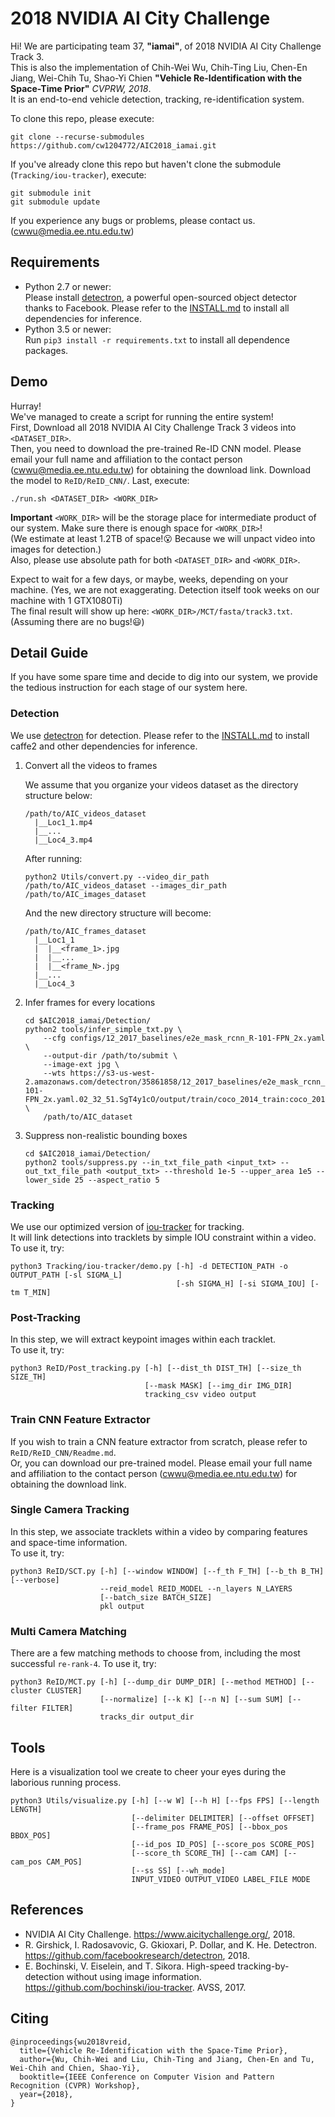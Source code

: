 # 2018 NVIDIA AI City Challenge

Hi! We are participating team 37, **"iamai"**,  of 2018 NVIDIA AI City Challenge Track 3.  
This is also the implementation of Chih-Wei Wu, Chih-Ting Liu, Chen-En Jiang, Wei-Chih Tu, Shao-Yi Chien **"Vehicle Re-Identification with the Space-Time Prior"** _CVPRW, 2018_.  
It is an end-to-end vehicle detection, tracking, re-identification system.

To clone this repo, please execute:
```
git clone --recurse-submodules https://github.com/cw1204772/AIC2018_iamai.git  
```

If you've already clone this repo but haven't clone the submodule (`Tracking/iou-tracker`), execute:
```
git submodule init
git submodule update
```

If you experience any bugs or problems, please contact us. (cwwu@media.ee.ntu.edu.tw)

## Requirements

* Python 2.7 or newer:  
  Please install [detectron](https://github.com/facebookresearch/Detectron), a powerful open-sourced object detector thanks to Facebook. Please refer to the [INSTALL.md](https://github.com/facebookresearch/Detectron/blob/master/INSTALL.md) to install all dependencies for inference.
* Python 3.5 or newer:  
  Run `pip3 install -r requirements.txt` to install all dependence packages.

## Demo

Hurray!  
We've managed to create a script for running the entire system!  
First, Download all 2018 NVIDIA AI City Challenge Track 3 videos into `<DATASET_DIR>`.  
Then, you need to download the pre-trained Re-ID CNN model. Please email your full name and affiliation to the contact person (cwwu@media.ee.ntu.edu.tw) for obtaining the download link. Download the model to `ReID/ReID_CNN/`.
Last, execute:
```
./run.sh <DATASET_DIR> <WORK_DIR>
```
**Important**
`<WORK_DIR>` will be the storage place for intermediate product of our system. Make sure there is enough space for `<WORK_DIR>`!  
(We estimate at least 1.2TB of space!:open_mouth: Because we will unpact video into images for detection.)  
Also, please use absolute path for both `<DATASET_DIR>` and `<WORK_DIR>`.

Expect to wait for a few days, or maybe, weeks, depending on your machine. (Yes, we are not exaggerating. Detection itself took weeks on our machine with 1 GTX1080Ti)  
The final result will show up here: `<WORK_DIR>/MCT/fasta/track3.txt`.  
(Assuming there are no bugs!:smiley:)

## Detail Guide

If you have some spare time and decide to dig into our system, we provide the tedious instruction for each stage of our system here.

### Detection

We use [detectron](https://github.com/facebookresearch/Detectron) for detection. Please refer to the [INSTALL.md](https://github.com/facebookresearch/Detectron/blob/master/INSTALL.md) to install caffe2 and other dependencies for inference.

1. Convert all the videos to frames
   
   We assume that you organize your videos dataset as the directory structure below:
   ```
   /path/to/AIC_videos_dataset
     |__Loc1_1.mp4
     |__...
     |__Loc4_3.mp4
   ```
   
   After running:
   ```
   python2 Utils/convert.py --video_dir_path /path/to/AIC_videos_dataset --images_dir_path /path/to/AIC_images_dataset
   ```
   
   And the new directory structure will become:
   ```
   /path/to/AIC_frames_dataset
     |__Loc1_1
     |  |__<frame_1>.jpg
     |  |__...
     |  |__<frame_N>.jpg
     |__...
     |__Loc4_3
   ```

2. Infer frames for every locations
   ```
   cd $AIC2018_iamai/Detection/
   python2 tools/infer_simple_txt.py \
       --cfg configs/12_2017_baselines/e2e_mask_rcnn_R-101-FPN_2x.yaml \
       --output-dir /path/to/submit \
       --image-ext jpg \
       --wts https://s3-us-west-2.amazonaws.com/detectron/35861858/12_2017_baselines/e2e_mask_rcnn_R-101-FPN_2x.yaml.02_32_51.SgT4y1cO/output/train/coco_2014_train:coco_2014_valminusminival/generalized_rcnn/model_final.pkl \
       /path/to/AIC_dataset
   ```
3. Suppress non-realistic bounding boxes
   ```
   cd $AIC2018_iamai/Detection/
   python2 tools/suppress.py --in_txt_file_path <input_txt> --out_txt_file_path <output_txt> --threshold 1e-5 --upper_area 1e5 --lower_side 25 --aspect_ratio 5
   ```

### Tracking

We use our optimized version of [iou-tracker](https://github.com/bochinski/iou-tracker) for tracking.  
It will link detections into tracklets by simple IOU constraint within a video.
To use it, try:

```
python3 Tracking/iou-tracker/demo.py [-h] -d DETECTION_PATH -o OUTPUT_PATH [-sl SIGMA_L]
                                     [-sh SIGMA_H] [-si SIGMA_IOU] [-tm T_MIN]
```

### Post-Tracking

In this step, we will extract keypoint images within each tracklet.  
To use it, try:

```
python3 ReID/Post_tracking.py [-h] [--dist_th DIST_TH] [--size_th SIZE_TH]
                              [--mask MASK] [--img_dir IMG_DIR]
                              tracking_csv video output
```

### Train CNN Feature Extractor

If you wish to train a CNN feature extractor from scratch, please refer to `ReID/ReID_CNN/Readme.md`.  
Or, you can download our pre-trained model. Please email your full name and affiliation to the contact person (cwwu@media.ee.ntu.edu.tw) for obtaining the download link.

### Single Camera Tracking

In this step, we associate tracklets within a video by comparing features and space-time information.  
To use it, try:

```
python3 ReID/SCT.py [-h] [--window WINDOW] [--f_th F_TH] [--b_th B_TH] [--verbose]
                    --reid_model REID_MODEL --n_layers N_LAYERS
                    [--batch_size BATCH_SIZE]
                    pkl output
```

### Multi Camera Matching

There are a few matching methods to choose from, including the most successful `re-rank-4`.
To use it, try:

```
python3 ReID/MCT.py [-h] [--dump_dir DUMP_DIR] [--method METHOD] [--cluster CLUSTER]
                    [--normalize] [--k K] [--n N] [--sum SUM] [--filter FILTER]
                    tracks_dir output_dir
```

## Tools

Here is a visualization tool we create to cheer your eyes during the laborious running process.

```
python3 Utils/visualize.py [-h] [--w W] [--h H] [--fps FPS] [--length LENGTH]
                           [--delimiter DELIMITER] [--offset OFFSET]
                           [--frame_pos FRAME_POS] [--bbox_pos BBOX_POS]
                           [--id_pos ID_POS] [--score_pos SCORE_POS]
                           [--score_th SCORE_TH] [--cam CAM] [--cam_pos CAM_POS]
                           [--ss SS] [--wh_mode]
                           INPUT_VIDEO OUTPUT_VIDEO LABEL_FILE MODE
```


## References

* NVIDIA AI City Challenge. https://www.aicitychallenge.org/, 2018.
* R. Girshick, I. Radosavovic, G. Gkioxari, P. Dollar, and K. He. Detectron. https://github.com/facebookresearch/detectron, 2018.
* E. Bochinski, V. Eiselein, and T. Sikora. High-speed tracking-by-detection without using image information. https://github.com/bochinski/iou-tracker. AVSS, 2017.

## Citing

```
@inproceedings{wu2018vreid,
  title={Vehicle Re-Identification with the Space-Time Prior},
  author={Wu, Chih-Wei and Liu, Chih-Ting and Jiang, Chen-En and Tu, Wei-Chih and Chien, Shao-Yi},
  booktitle={IEEE Conference on Computer Vision and Pattern Recognition (CVPR) Workshop},
  year={2018},
}
```
